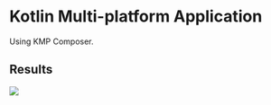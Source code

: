 # Kotlin Multi-platform Application

Using KMP Composer.

## Results

<img src="![KMP_Android.png](KMP_Android.png)
![KMP_IOS.png](KMP_IOS.png)
![KMP_WEB.png](KMP_WEB.png)" width="600"  />
